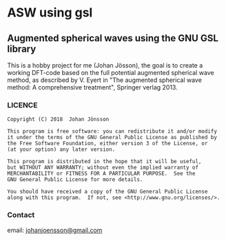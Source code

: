 # ASW using gsl
## Augmented spherical waves using the GNU GSL library

This is a hobby project for me (Johan Jösson), the goal is to create a working DFT-code based on the full potential augmented spherical wave method, as described by V. Eyert in "The augmented spherical wave method: A comprehensive treatment", Springer verlag 2013.

### LICENCE

    Copyright (C) 2018  Johan Jönsson

    This program is free software: you can redistribute it and/or modify
    it under the terms of the GNU General Public License as published by
    the Free Software Foundation, either version 3 of the License, or
    (at your option) any later version.

    This program is distributed in the hope that it will be useful,
    but WITHOUT ANY WARRANTY; without even the implied warranty of
    MERCHANTABILITY or FITNESS FOR A PARTICULAR PURPOSE.  See the
    GNU General Public License for more details.

    You should have received a copy of the GNU General Public License
    along with this program.  If not, see <http://www.gnu.org/licenses/>.

### Contact
email: johanjoensson@gmail.com
